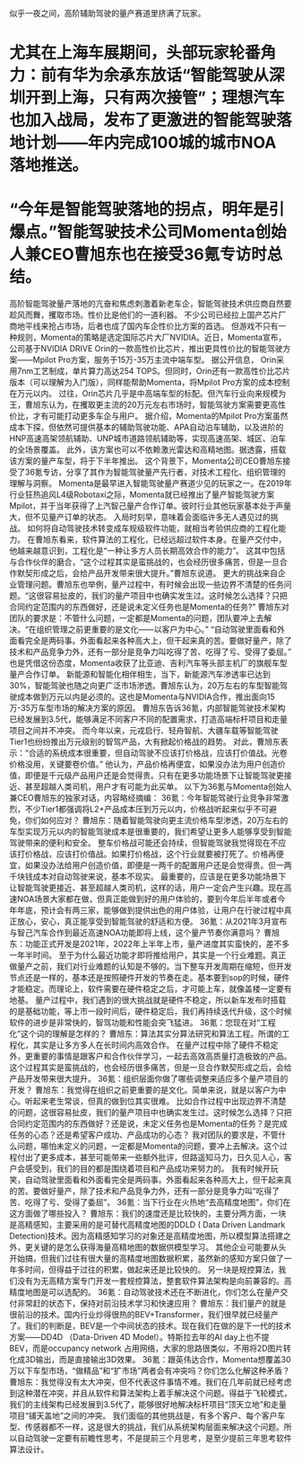 似乎一夜之间，高阶辅助驾驶的量产赛道里挤满了玩家。
# 尤其在上海车展期间，头部玩家轮番角力：前有华为余承东放话“智能驾驶从深圳开到上海，只有两次接管”；理想汽车也加入战局，发布了更激进的智能驾驶落地计划——年内完成100城的城市NOA落地推送。
# “今年是智能驾驶落地的拐点，明年是引爆点。”智能驾驶技术公司Momenta创始人兼CEO曹旭东也在接受36氪专访时总结。
高阶智能驾驶量产落地的亢奋和焦虑刺激着新老车企，智能驾驶技术供应商自然要趁风而舞，攫取市场。性价比是他们的一道利器。
不少公司已经拉上国产芯片厂商地平线来抢占市场，后者也成了国内车企性价比方案的首选。
但游戏不只有一种规则，Momenta的策略是选定国际芯片大厂NVIDIA。近日，Momenta宣布，公司基于NVIDIA DRIVE Orin的一款高性价比芯片，推出更具性价比的智能驾驶方案——Mpilot Pro方案，服务于15万-35万主流中端车型。
据公开信息， Orin采用7nm工艺制成，单片算力高达254 TOPS。但同时，Orin还有一款高性价比芯片版本（可以理解为入门版），同样能帮助Momenta，将Mpilot Pro方案的成本控制在万元以内。
过往，Orin芯片几乎是中高端车型的标配。但汽车行业向来规模为王，曹旭东认为，在攫取更主流的20万元左右市场时，智能驾驶方案需要更高性价比，才有可能打动更多车企与用户。
据介绍，Momenta的Mpilot Pro方案虽然成本下探，但依然可提供基本的辅助驾驶功能、APA自动泊车辅助，以及进阶的HNP高速高架领航辅助、UNP城市道路领航辅助等，实现高速高架、城区、泊车的全场景覆盖。
此外，该方案也可以不依赖激光雷达和高精地图。据透露，搭载该方案的量产车型，将于下半年推出。
这个背景下，Momenta公司CEO曹旭东接受了36氪专访，分享了其作为智能驾驶量产先行者，对技术工程化、组织管理的理解与洞察。
Momenta是最早进入智能驾驶量产赛道少见的玩家之一。在2019年行业狂热追风L4级Robotaxi之际，Momenta就已经推出了量产智能驾驶方案Mpilot，并于当年获得了上汽智己量产合作订单。彼时行业其他玩家基本处于声量大，但不见量产订单的状态。
入局时刻早，意味着会面临许多无人遇见过的挑战。
如何将自动驾驶技术转变成车规级软件功能，就相当考验供应商的工程化能力。
在曹旭东看来，软件算法的工程化，已经远超过软件本身。在量产交付中，他越来越意识到，工程化是“一种让多方人员长期高效合作的能力”。
这其中包括与合作伙伴的磨合，“这个过程其实是蛮挑战的，也会经历很多痛苦，但是一旦合作默契形成之后，会给产品开发带来很大提升。”曹旭东说道。
更大的挑战来自企业管理问题。曹旭东也举例，量产过程中，有时候会出现一些边界不清楚的任务问题。“这很容易扯皮的，我们的量产项目中也确实发生过。这时候怎么选择？只把合同约定范围内的东西做好，还是说未定义任务也是Momenta的任务?”
曹旭东对团队的要求是：不管什么问题，一定都是Momenta的问题，团队要冲上去解决。“在组织管理之前更重要的是文化——以客户为中心。”
“自动驾驶里面看和外面看完全是两码事。外面看起来各种高大上，但干起来真的苦。要做好量产，除了技术和产品竞争力外，还有一部分是竞争力叫吃得了苦、吃得了亏、受得了委屈。”
也是凭借这份态度，Momenta收获了比亚迪、吉利汽车等头部主机厂的旗舰车型量产合作订单。
新能源和智能化相伴相生，当下，新能源汽车渗透率已达到30%，智能驾驶也随之向更广泛市场渗透。曹旭东认为，20万左右的车型智能驾驶成本做到万元以内是必须的。这也是Momenta与NVIDIA合作，推出面向15万-35万车型市场的解决方案的原因。
曹旭东告诉36氪，内部智能驾驶技术架构已经发展到3.5代，能够满足不同客户不同的配置需求，打造高端标杆项目和走量项目之间并不冲突。
而今年以来，元戎启行、轻舟智航、大疆车载等智能驾驶Tier1也纷纷推出万元级别的智驾产品，大有掀起价格战的趋势。
对此，曹旭东表示：“合适的系统成本很重要，但自动驾驶不应该打价格战，应该打价值战。光卷价格没用，关键要卷价值。”
他认为，产品价格再便宜，如果没办法为用户创造价值，即便是千元级产品用户还是会觉得贵。只有在更多功能场景下让智能驾驶更接近、甚至超越人类司机，用户才有可能为此买单。
以下为36氪与Momenta创始人兼CEO曹旭东的独家对话，内容略经摘编：
36氪：今年智能驾驶行业竞争非常激烈，不少Tier1都强调将L2+产品成本压到万元以内，价格战听起来似乎不可避免，你们如何应对？
曹旭东：随着智能驾驶向更主流价格车型渗透，20万左右的车型实现万元以内的智能驾驶成本是很重要的，我们希望让更多人能够享受到智能驾驶带来的便利和安全。
整车价格战可能还会持续，但智能驾驶我觉得现在不应该打价格战，应该打价值战。如果打价格战，这个行业就要被打死了。价格再便宜，如果没办法给用户创造价值，即便是一两千的配置用户还是会觉得贵。但一两千块钱成本对自动驾驶来说，基本不现实。
最重要的，应该是在更多功能场景下让智能驾驶更接近、甚至超越人类司机，这样的话，用户一定会产生兴趣。现在高速NOA场景大家都在做，但真正能做到好的用户体验的，要到今年后半年或者今年年底，预计会有两三家，能够做到提供出色的用户体验，让用户在行驶过程中真正放心，安心，真正能享受到智能驾驶的舒适和方便。
36氪：从2021年3月宣布与智己汽车合作到最近高速NOA功能即将上线，这个量产节奏你满意吗？
曹旭东：功能正式开发是2021年，2022年上半年上市，量产进度其实蛮快的，差不多一年半时间。
至于为什么最近功能才即将推给用户，其实是一个行业难题。真正做量产之前，我们对行业难题的认知是不够的。当下整车开发周期在缩短，但开发节点还是一样的，基本还是按照硬件开发的节奏在走。基本要到sop的时候，硬件才能稳定。而理论上，软件需要在硬件稳定之后，才可能上车，就像盖楼一定要有地基。
量产过程中，我们遇到的很大挑战就是硬件不稳定，所以新车发布时搭载的是基础功能，等上市一段时间后，硬件稳定后，我们再持续迭代升级，这个时候软件的进步是非常快的，智驾功能和性能会突飞猛进。
36氪：您现在对“工程化”这个词的理解是怎样的？
曹旭东：算法其实分算法研究和算法工程。所谓的工程化，其实是让多方多人在长时间内高效合作。
在量产过程中除了硬件不稳定外，更重要的事情是跟客户和合作伙伴学习，一起去高效高质量打造极致的产品。这个过程其实是蛮挑战的，也会经历很多痛苦，但是一旦合作默契形成之后，会给产品开发带来很大提升。
36氪：组织层面你做了哪些调整来适应多个量产项目的开发？
曹旭东：我觉得在组织之前更重要的是文化。简单来说，就是以客户为中心。听起来老生常谈，但真的做到位其实很难。
比如合作过程中出现边界不清楚的问题，这很容易扯皮，我们的量产项目中也确实发生过。这时候怎么选择？只把合同约定范围内的东西做好？还是说，未定义任务也是Momenta的任务？是完成任务的心态？还是希望客户成功、产品成功的心态？
我对团队的要求是，不管什么问题，哪怕未定义的问题，一定都是Momenta的问题，要冲上去解决。这个过程付出了更多成本，甚至可能带来一些额外批评，但路遥知马力，日久见人心，客户会感受到，我们的目的都是围绕着项目和产品成功来努力的。
我有时候开玩笑，自动驾驶里面看和外面看完全是两码事。外面看起来各种高大上，但干起来真的苦。要做好量产，除了技术和产品竞争力外，还有一部分是竞争力叫“吃得了苦、吃得了亏、受得了委屈”。
36氪：当下行业在火热地“去高精度地图”，你们在这方面做了哪些投入？
曹旭东：我们的速度还是比较快的，主要分两方面，一块是高精感知，主要采用的是可替代高精度地图的DDLD ( Data Driven Landmark Detection)技术。因为高精感知学习的对象还是高精度地图，所以模型算法搭建之外，更关键的是怎么获得海量高精地图的数据供模型学习。
其他企业可能要从头开始搞，但我们过往有很大量的高精度地图数据积累，虽然新的感知方案只做了一年多时间，但得益于过往的积累，做起来还是比较快的。
另一块是规控算法，我们没有为无高精方案专门开发一套规控算法，整套软件算法架构是向前兼容的。高精度地图是可以选配的。
36氪：自动驾驶技术还在不断进化，你们怎么在量产交付非常赶的状态下，保持对前沿技术学习和快速应用？
曹旭东：我们量产的就是很前沿的技术。国内行业炒得很热的BEV+Transformer，我们很早就已经量产了。我们的判断是，BEV是一个中间状态的技术。现在我们在做的是下一代的技术方案——DD4D （Data-Driven 4D Model）。特斯拉去年的AI day上也不提BEV，而是occupancy network 占用网络，大家的思路很类似，不用将2D图片转化成3D输出，而是直接输出3D效果。
36氪：跟英伟达合作，Momenta想覆盖30万以下车型市场，“做精品”和“扩市场”两者会有冲突吗？你们怎么化解这种矛盾？
曹旭东：我觉得没有太大冲突，但不代表这件事情不难。我们在几年前就已经考虑到这种潜在冲突，并且从软件和算法架构上着手解决这个问题。得益于飞轮模式，我们的主线架构已经发展到3.5代了，能够很好地解决标杆项目“顶天立地”和走量项目“铺天盖地”之间的冲突。
我们面临的其他挑战是，有多个客户、每个客户车型、传感器都不一样，这是很大的挑战，我们从系统架构层面来解决这个问题。所以自动驾驶一定要有前瞻性思考，不是提前三个月思考，是至少提前三年思考软件算法设计。
